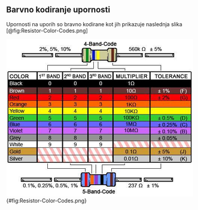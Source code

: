 ## Barvno kodiranje upornosti

Upornosti na uporih so bravno kodirane kot jih prikazuje naslednja slika [@fig:Resistor-Color-Codes.png]

![Bravno kodiranje vrednosti uporov.](./slike/Resistor-Color-Codes.png){#fig:Resistor-Color-Codes.png}
